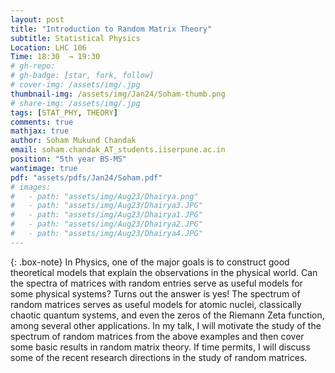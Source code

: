 ```yaml
---
layout: post
title: "Introduction to Random Matrix Theory"
subtitle: Statistical Physics
Location: LHC 106
Time: 18:30  → 19:30
# gh-repo: 
# gh-badge: [star, fork, follow]
# cover-img: /assets/img/.jpg
thumbnail-img: /assets/img/Jan24/Soham-thumb.png
# share-img: /assets/img/.jpg
tags: [STAT_PHY, THEORY]
comments: true
mathjax: true
author: Soham Mukund Chandak
email: soham.chandak_AT_students.iiserpune.ac.in
position: "5th year BS-MS"
wantimage: true
pdf: "assets/pdfs/Jan24/Soham.pdf"
# images:
#   - path: "assets/img/Aug23/Dhairya.png"
#   - path: "assets/img/Aug23/Dhairya3.JPG"
#   - path: "assets/img/Aug23/Dhairya1.JPG"
#   - path: "assets/img/Aug23/Dhairya2.JPG"
#   - path: "assets/img/Aug23/Dhairya4.JPG"
---
```

{: .box-note}
In Physics, one of the major goals is to construct good theoretical models that explain the observations in the physical world. Can the spectra of matrices with random entries serve as useful models for some physical systems? Turns out the answer is yes! The spectrum of random matrices serves as useful models for atomic nuclei, classically chaotic quantum systems, and even the zeros of the Riemann Zeta function, among several other applications.
In my talk, I will motivate the study of the spectrum of random matrices from the above examples and then cover some basic results in random matrix theory. If time permits, I will discuss some of the recent research directions in the study of random matrices.